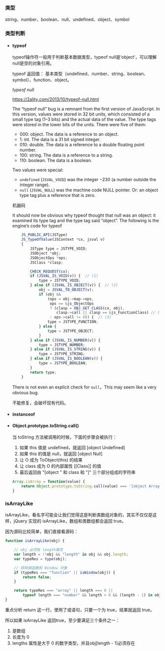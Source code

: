 ### 类型

string、number、boolean、null、undefined、object、symbol



### 类型判断

- #### typeof

  typeof操作符一般用于判断基本数据类型，typeof null是‘object’，可以理解null是空的对象引用。

  typeof 返回值： 基本类型（undefined、number、string、boolean、symbol）、function、object。

  

  *typeof null*

  <https://2ality.com/2013/10/typeof-null.html>

  The “typeof null” bug is a remnant from the first version of JavaScript. In this version, values were stored in 32 bit units, which consisted of a small type tag (1–3 bits) and the actual data of the value. The type tags were stored in the lower bits of the units. There were five of them:

  - 000: object. The data is a reference to an object.
  - 1: int. The data is a 31 bit signed integer.
  - 010: double. The data is a reference to a double floating point number.
  - 100: string. The data is a reference to a string.
  - 110: boolean. The data is a boolean.

  Two values were special:

  - `undefined` (`JSVAL_VOID`) was the integer −230 (a number outside the integer range).
  - `null` (`JSVAL_NULL`) was the machine code NULL pointer. Or: an object type tag plus a reference that is zero.

  

  机器码

  It should now be obvious why typeof thought that null was an object: it examined its type tag and the type tag said “object”. The following is the engine’s code for typeof

  ```js
      JS_PUBLIC_API(JSType)
      JS_TypeOfValue(JSContext *cx, jsval v)
      {
          JSType type = JSTYPE_VOID;
          JSObject *obj;
          JSObjectOps *ops;
          JSClass *clasp;
  
          CHECK_REQUEST(cx);
          if (JSVAL_IS_VOID(v)) {  // (1)
              type = JSTYPE_VOID;
          } else if (JSVAL_IS_OBJECT(v)) {  // (2)
              obj = JSVAL_TO_OBJECT(v);
              if (obj &&
                  (ops = obj->map->ops,
                   ops == &js_ObjectOps
                   ? (clasp = OBJ_GET_CLASS(cx, obj),
                      clasp->call || clasp == &js_FunctionClass) // (3,4)
                   : ops->call != 0)) {  // (3)
                  type = JSTYPE_FUNCTION;
              } else {
                  type = JSTYPE_OBJECT;
              }
          } else if (JSVAL_IS_NUMBER(v)) {
              type = JSTYPE_NUMBER;
          } else if (JSVAL_IS_STRING(v)) {
              type = JSTYPE_STRING;
          } else if (JSVAL_IS_BOOLEAN(v)) {
              type = JSTYPE_BOOLEAN;
          }
          return type;
      }
  ```

  There is not even an explicit check for `null`，This may seem like a very obvious bug.

  不能修复，会破坏现有代码。

- #### instanceof

- #### Object.prototype.toString.call()

  当 toString 方法被调用的时候，下面的步骤会被执行：

  1. 如果 this 值是 undefined，就返回 [object Undefined]
  2. 如果 this 的值是 null，就返回 [object Null]
  3. 让 O 成为 ToObject(this) 的结果
  4. 让 class 成为 O 的内部属性 [[Class]] 的值
  5. 最后返回由 "[object " 和 class 和 "]" 三个部分组成的字符串

  ```jsx
  Array.isArray = function(value) { 
      return Object.prototype.toString.call(value) === '[object Array]';
  }
  ```

  



### isArrayLike

isArrayLike，看名字可能会让我们觉得这是判断类数组对象的，其实不仅仅是这样，jQuery 实现的 isArrayLike，数组和类数组都会返回 true。

因为源码比较简单，我们直接看源码：

```js
function isArrayLike(obj) {

    // obj 必须有 length属性
    var length = !!obj && "length" in obj && obj.length;
    var typeRes = type(obj);

    // 排除掉函数和 Window 对象
    if (typeRes === "function" || isWindow(obj)) {
        return false;
    }

    return typeRes === "array" || length === 0 ||
        typeof length === "number" && length > 0 && (length - 1) in obj;
}
```

重点分析 return 这一行，使用了或语句，只要一个为 true，结果就返回 true。

所以如果 isArrayLike 返回true，至少要满足三个条件之一：

1. 是数组
2. 长度为 0
3. lengths 属性是大于 0 的数字类型，并且obj[length - 1]必须存在



